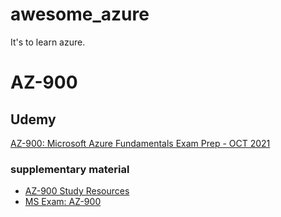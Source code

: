 # awesome_azure
It's to learn azure.
# AZ-900
## Udemy
[AZ-900: Microsoft Azure Fundamentals Exam Prep - OCT 2021](https://www.udemy.com/course/az900-azure/)
### supplementary material
- [AZ-900 Study Resources](https://softwarearchitect.ca/az-900-study-resources/)
- [MS Exam: AZ-900](https://getcloudskills.com/ms-exam-az-900/)
